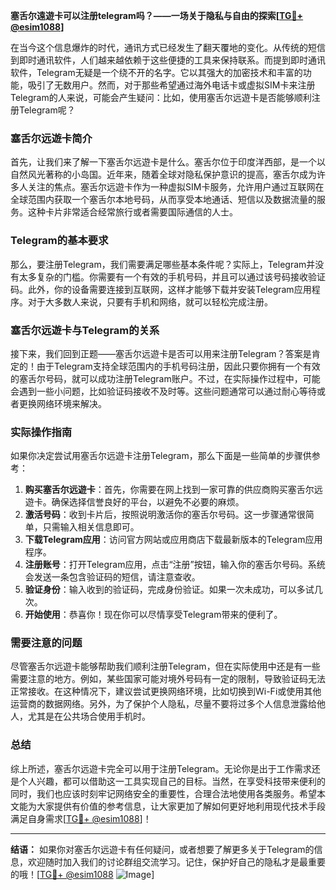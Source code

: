**塞舌尔遠遊卡可以注册telegram吗？——一场关于隐私与自由的探索[[TG💪+ @esim1088](https://t.me/s/esim1088)]**

在当今这个信息爆炸的时代，通讯方式已经发生了翻天覆地的变化。从传统的短信到即时通讯软件，人们越来越依赖于这些便捷的工具来保持联系。而提到即时通讯软件，Telegram无疑是一个绕不开的名字。它以其强大的加密技术和丰富的功能，吸引了无数用户。然而，对于那些希望通过海外电话卡或虚拟SIM卡来注册Telegram的人来说，可能会产生疑问：比如，使用塞舌尔远遊卡是否能够顺利注册Telegram呢？

### 塞舌尔远遊卡简介

首先，让我们来了解一下塞舌尔远遊卡是什么。塞舌尔位于印度洋西部，是一个以自然风光著称的小岛国。近年来，随着全球对隐私保护意识的提高，塞舌尔成为许多人关注的焦点。塞舌尔远遊卡作为一种虚拟SIM卡服务，允许用户通过互联网在全球范围内获取一个塞舌尔本地号码，从而享受本地通话、短信以及数据流量的服务。这种卡片非常适合经常旅行或者需要国际通信的人士。

### Telegram的基本要求

那么，要注册Telegram，我们需要满足哪些基本条件呢？实际上，Telegram并没有太多复杂的门槛。你需要有一个有效的手机号码，并且可以通过该号码接收验证码。此外，你的设备需要连接到互联网，这样才能够下载并安装Telegram应用程序。对于大多数人来说，只要有手机和网络，就可以轻松完成注册。

### 塞舌尔远遊卡与Telegram的关系

接下来，我们回到正题——塞舌尔远遊卡是否可以用来注册Telegram？答案是肯定的！由于Telegram支持全球范围内的手机号码注册，因此只要你拥有一个有效的塞舌尔号码，就可以成功注册Telegram账户。不过，在实际操作过程中，可能会遇到一些小问题，比如验证码接收不及时等。这些问题通常可以通过耐心等待或者更换网络环境来解决。

### 实际操作指南

如果你决定尝试用塞舌尔远遊卡注册Telegram，那么下面是一些简单的步骤供参考：

1. **购买塞舌尔远遊卡**：首先，你需要在网上找到一家可靠的供应商购买塞舌尔远遊卡。确保选择信誉良好的平台，以避免不必要的麻烦。
2. **激活号码**：收到卡片后，按照说明激活你的塞舌尔号码。这一步骤通常很简单，只需输入相关信息即可。
3. **下载Telegram应用**：访问官方网站或应用商店下载最新版本的Telegram应用程序。
4. **注册账号**：打开Telegram应用，点击“注册”按钮，输入你的塞舌尔号码。系统会发送一条包含验证码的短信，请注意查收。
5. **验证身份**：输入收到的验证码，完成身份验证。如果一次未成功，可以多试几次。
6. **开始使用**：恭喜你！现在你可以尽情享受Telegram带来的便利了。

### 需要注意的问题

尽管塞舌尔远遊卡能够帮助我们顺利注册Telegram，但在实际使用中还是有一些需要注意的地方。例如，某些国家可能对境外号码有一定的限制，导致验证码无法正常接收。在这种情况下，建议尝试更换网络环境，比如切换到Wi-Fi或使用其他运营商的数据网络。另外，为了保护个人隐私，尽量不要将过多个人信息泄露给他人，尤其是在公共场合使用手机时。

### 总结

综上所述，塞舌尔远遊卡完全可以用于注册Telegram。无论你是出于工作需求还是个人兴趣，都可以借助这一工具实现自己的目标。当然，在享受科技带来便利的同时，我们也应该时刻牢记网络安全的重要性，合理合法地使用各类服务。希望本文能为大家提供有价值的参考信息，让大家更加了解如何更好地利用现代技术手段满足自身需求[[TG💪+ @esim1088](https://t.me/s/esim1088)]！

---

**结语：** 如果你对塞舌尔远遊卡有任何疑问，或者想要了解更多关于Telegram的信息，欢迎随时加入我们的讨论群组交流学习。记住，保护好自己的隐私才是最重要的哦！[[TG💪+ @esim1088](https://t.me/s/esim1088) ![Image](https://i.postimg.cc/4NQfJmqS/Snipaste-2025-05-13-00-14-12.png)]